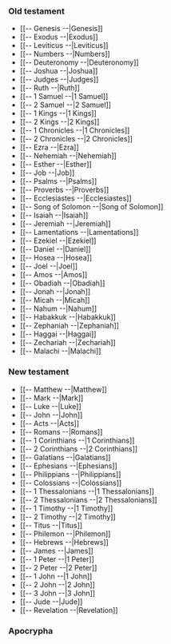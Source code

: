 ### Old testament
- [[-- Genesis --|Genesis]]
- [[-- Exodus --|Exodus]]
- [[-- Leviticus --|Leviticus]]
- [[-- Numbers --|Numbers]]
- [[-- Deuteronomy --|Deuteronomy]]
- [[-- Joshua --|Joshua]]
- [[-- Judges --|Judges]]
- [[-- Ruth --|Ruth]]
- [[-- 1 Samuel --|1 Samuel]]
- [[-- 2 Samuel --|2 Samuel]]
- [[-- 1 Kings --|1 Kings]]
- [[-- 2 Kings --|2 Kings]]
- [[-- 1 Chronicles --|1 Chronicles]]
- [[-- 2 Chronicles --|2 Chronicles]]
- [[-- Ezra --|Ezra]]
- [[-- Nehemiah --|Nehemiah]]
- [[-- Esther --|Esther]]
- [[-- Job --|Job]]
- [[-- Psalms --|Psalms]]
- [[-- Proverbs --|Proverbs]]
- [[-- Ecclesiastes --|Ecclesiastes]]
- [[-- Song of Solomon --|Song of Solomon]]
- [[-- Isaiah --|Isaiah]]
- [[-- Jeremiah --|Jeremiah]]
- [[-- Lamentations --|Lamentations]]
- [[-- Ezekiel --|Ezekiel]]
- [[-- Daniel --|Daniel]]
- [[-- Hosea --|Hosea]]
- [[-- Joel --|Joel]]
- [[-- Amos --|Amos]]
- [[-- Obadiah --|Obadiah]]
- [[-- Jonah --|Jonah]]
- [[-- Micah --|Micah]]
- [[-- Nahum --|Nahum]]
- [[-- Habakkuk --|Habakkuk]]
- [[-- Zephaniah --|Zephaniah]]
- [[-- Haggai --|Haggai]]
- [[-- Zechariah --|Zechariah]]
- [[-- Malachi --|Malachi]]
### New testament
- [[-- Matthew --|Matthew]]
- [[-- Mark --|Mark]]
- [[-- Luke --|Luke]]
- [[-- John --|John]]
- [[-- Acts --|Acts]]
- [[-- Romans --|Romans]]
- [[-- 1 Corinthians --|1 Corinthians]]
- [[-- 2 Corinthians --|2 Corinthians]]
- [[-- Galatians --|Galatians]]
- [[-- Ephesians --|Ephesians]]
- [[-- Philippians --|Philippians]]
- [[-- Colossians --|Colossians]]
- [[-- 1 Thessalonians --|1 Thessalonians]]
- [[-- 2 Thessalonians --|2 Thessalonians]]
- [[-- 1 Timothy --|1 Timothy]]
- [[-- 2 Timothy --|2 Timothy]]
- [[-- Titus --|Titus]]
- [[-- Philemon --|Philemon]]
- [[-- Hebrews --|Hebrews]]
- [[-- James --|James]]
- [[-- 1 Peter --|1 Peter]]
- [[-- 2 Peter --|2 Peter]]
- [[-- 1 John --|1 John]]
- [[-- 2 John --|2 John]]
- [[-- 3 John --|3 John]]
- [[-- Jude --|Jude]]
- [[-- Revelation --|Revelation]]
### Apocrypha

